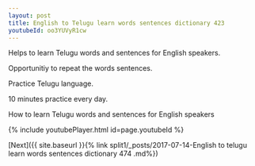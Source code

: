 ```yaml
---
layout: post
title: English to Telugu learn words sentences dictionary 423 
youtubeId: oo3YUVyR1cw
---
```

 
 
Helps to learn Telugu words and sentences for English speakers.

Opportunitiy to repeat the words sentences. 

Practice Telugu language. 
 
10 minutes practice every day. 
 
How to learn Telugu words and sentences for English speakers 
 
{% include youtubePlayer.html id=page.youtubeId %}
 
 
[Next]({{ site.baseurl }}{% link  split1/_posts/2017-07-14-English to telugu learn words sentences dictionary 474 .md%})
 
